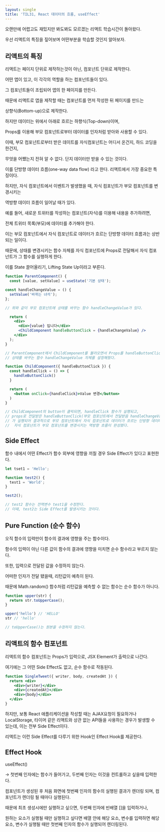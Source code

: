 ```yaml
---
layout: single
title: 'TIL31, React 데이터의 흐름, useEffect'
---
```


오랜만에 어렵고도 재밌지만 봐도봐도 모르겠는 리액트 학습시간이 돌아왔다.

우선 리액트의 특징을 짚어보며 어떤부분을 학습할 것인지 알아보자.

## 리액트의 특징

리액트는 페이지 단위로 제작하는것이 아닌, 컴포넌트 단위로 제작한다.

어떤 앱이 있고, 이 각각의 역할을 하는 컴포넌트들이 있다.

그 컴포넌트들이 조립되어 앱의 한 페이지를 만든다.

때문에 리액트로 앱을 제작할 때는 컴포넌트를 먼저 작성한 뒤 페이지를 만드는

상향식(Bottom-up)으로 제작한다.

하지만 데이터는 위에서 아래로 흐르는 하향식(Top-down)이며,

Props를 이용해 부모 컴포넌트로부터 데이터를 인자처럼 받아와 사용할 수 있다.

이때, 부모 컴포넌트로부터 받은 데이트를 자식컴포넌트는 어디서 온건지, 하드 코딩을 한건지,

무엇을 어쨌는지 전혀 알 수 없다. 단지 데이터만 받을 수 있는 것이다.

이를 단방향 데이터 흐름(one-way data flow) 라고 한다. 리액트에서 가장 중요한 특징이다.

하지만, 자식 컴포넌트에서 이벤트가 발생했을 때, 자식 컴포넌트가 부모 컴포넌트를 변경시키는

역방향 데이터 흐름이 일어날 때가 있다.

예를 들어, 새로운 트위터를 작성하는 컴포넌트(자식)를 이용해 내용을 추가하려면,

전체 트위터 목록(부모)에 데이터를 추가해야 한다.

이는 부모 컴포넌트에서 자식 컴포넌트로 데이터가 흐르는 단방향 데이터 흐름과는 상반되는 일이다.

때문에, 상태를 변경시키는 함수 자체를 자식 컴포넌트에 Props로 전달해서 자식 컴포넌트가 그 함수를 실행하게 한다. 

이를 State 끌어올리기, Lifting State Up이라고 부른다.

```jsx
function ParentComponent() {
  const [value, setValue] = useState('기본 상태');

const handleChangeValue = () {
  setValue('바뀌는 녀석');
};

// 위와 같이 부모 컴포넌트에 상태를 바꾸는 함수 handleChangeValue가 있다.

  return (
    <div>
      <div>{value} 입니다</div>
      <ChildComponent handleButtonClick = {handleChangeValue} />
    </div>
  );
}

// ParentComponent에서 ChildComponent를 불러오면서 Props를 handleButtonClick로
// 상태를 바꾸는 함수 handleChangeValue 자체를 설정해줬다.

function ChildComponent({ handleButtonClick }) {
  const handleClick = () => {
    handleButtonClick()
  }

  return (
    <button onClick={handleClick}>Value 변경</button>
  )
}

// ChildComponent의 button이 클릭되면, handleClick 함수가 실행되고,
// props로 전달받은 handleButtonClick(부모 컴포넌트에서 전달받음 handleChangeValue함수 자체)
// 가 실행되어 결과적으로 부모 컴포넌트에서 자식 컴포넌트로 데이터가 흐르는 단방향 데이터 흐름이면서
//  자식 컴포넌트가 부모 컴포넌트를 변경시키는 역방향 흐름이 완성됐다.

```

## Side Effect

함수 내에서 어떤 Effect가 함수 외부에 영향을 끼칠 경우 Side Effect가 있다고 표현한다.

```jsx
let tset1 = 'Hello';

function test2() {
  test1 = 'World';
}

test2();

// test2 함수는 전역변수 test1을 수정한다.
// 이때, test2는 Side Effect를 발생시키는 것이다.
```

## Pure Function (순수 함수)

오직 함수의 입력만이 함수의 결과에 영향을 주는 함수이다.

함수의 입력이 아닌 다른 값이 함수의 결과에 영향을 미치면 순수 함수라고 부르지 않는다.

또한, 입력으로 전달된 값을 수정하지 않는다.

어떠한 인자가 전달 됐을때, 리턴값이 예측이 된다.

때문에 Math.random() 함수처럼 리턴값을 예측할 수 없는 함수는 순수 함수가 아니다.

```jsx
function upper(str) {
  return str.toUpperCase();
}

upper('hello') // 'HELLO'
str // 'hello'

// toUpperCase()는 원본을 수정하지 않는다.
```

## 리액트의 함수 컴포넌트

리액트의 함수 컴포넌트는 Props가 입력으로, JSX Element가 출력으로 나간다.

여기에는 그 어떤 Side Effect도 없고, 순수 함수로 작동된다.

```jsx
function SingleTweet({ writer, body, createdAt }) {
  return <div>
    <div>{writer}</div>
    <div>{createdAt}</div>
    <div>{body}</div>
  </div>
}
```

하지만, 보통 React 애플리케이션을 작성할 때는 AJAX요청이 필요하거나 LocalStorage, 타이머 같은 리액트와 상관 없는 API들을 사용하는 경우가 발생할 수 있는데, 이는 전부 Side Effect이다.

리액트는 이런 Side Effect를 다루기 위한 Hook인 Effect Hook를 제공한다.

## Effect Hook

useEffect()

→ 첫번째 인자에는 함수가 들어가고, 두번째 인자는 이것을 컨트롤하고 싶을때 입력한다.

컴포넌트가 생성된 후 처음 화면에 첫번째 인자의 함수의 실행된 결과가 렌더링 되며, 컴포넌트가 렌더링 될 때마다 실행된다.

때문에 최초 생성시에만 실행하고 싶으면, 두번째 인자에 빈배열 []을 입력하거나,

원하는 요소가 실행될 때만 실행하고 싶다면 배열 안에 해당 요소, 변수를 입력하면 해당 요소, 변수가 실행될 때만 첫번째 인자의 함수가 실행되어 렌더링된다.
